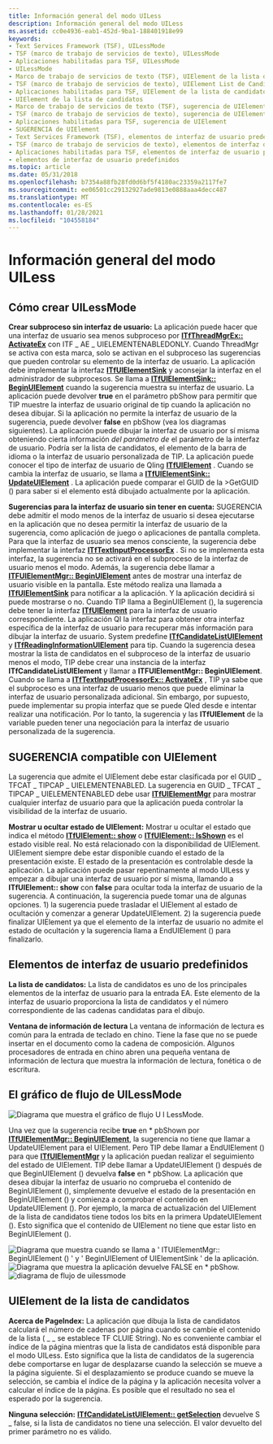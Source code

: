 ```yaml
---
title: Información general del modo UILess
description: Información general del modo UILess
ms.assetid: cc0e4936-eab1-452d-9ba1-188401918e99
keywords:
- Text Services Framework (TSF), UILessMode
- TSF (marco de trabajo de servicios de texto), UILessMode
- Aplicaciones habilitadas para TSF, UILessMode
- UILessMode
- Marco de trabajo de servicios de texto (TSF), UIElement de la lista de candidatos
- TSF (marco de trabajo de servicios de texto), UIElement List de Candidate
- Aplicaciones habilitadas para TSF, UIElement de la lista de candidatos
- UIElement de la lista de candidatos
- Marco de trabajo de servicios de texto (TSF), sugerencia de UIElement
- TSF (marco de trabajo de servicios de texto), sugerencia de UIElement
- Aplicaciones habilitadas para TSF, sugerencia de UIElement
- SUGERENCIA de UIElement
- Text Services Framework (TSF), elementos de interfaz de usuario predefinidos
- TSF (marco de trabajo de servicios de texto), elementos de interfaz de usuario predefinidos
- Aplicaciones habilitadas para TSF, elementos de interfaz de usuario predefinidos
- elementos de interfaz de usuario predefinidos
ms.topic: article
ms.date: 05/31/2018
ms.openlocfilehash: b7354a88fb28fd0d6bf5f4180ac23359a2117fe7
ms.sourcegitcommit: ee06501cc29132927ade9813e0888aaa4decc487
ms.translationtype: MT
ms.contentlocale: es-ES
ms.lasthandoff: 01/28/2021
ms.locfileid: "104558184"
---
```

# <a name="uiless-mode-overview"></a>Información general del modo UILess

## <a name="how-to-create-uilessmode"></a>Cómo crear UILessMode

**Crear subproceso sin interfaz de usuario:** La aplicación puede hacer que una interfaz de usuario sea menos subproceso por [**ITfThreadMgrEx:: ActivateEx**](/windows/desktop/api/Msctf/nf-msctf-itfthreadmgrex-activateex) con ITF \_ AE \_ UIELEMENTENABLEDONLY. Cuando ThreadMgr se activa con esta marca, solo se activan en el subproceso las sugerencias que pueden controlar su elemento de la interfaz de usuario. La aplicación debe implementar la interfaz [**ITfUIElementSink**](/windows/desktop/api/Msctf/nn-msctf-itfuielementsink) y aconsejar la interfaz en el administrador de subprocesos. Se llama a [**ITfUIElementSink:: BeginUIElement**](/windows/desktop/api/Msctf/nf-msctf-itfuielementsink-beginuielement) cuando la sugerencia muestra su interfaz de usuario. La aplicación puede devolver **true** en el parámetro pbShow para permitir que TIP muestre la interfaz de usuario original de tip cuando la aplicación no desea dibujar. Si la aplicación no permite la interfaz de usuario de la sugerencia, puede devolver **false** en pbShow (vea los diagramas siguientes). La aplicación puede dibujar la interfaz de usuario por sí misma obteniendo cierta información *del parámetro de* el parámetro de la interfaz de usuario. Podría ser la lista de candidatos, el elemento de la barra de idioma o la interfaz de usuario personalizada de TIP. La aplicación puede conocer el tipo de interfaz de usuario de QIing [**ITfUIElement**](/windows/desktop/api/Msctf/nn-msctf-itfuielement) . Cuando se cambia la interfaz de usuario, se llama a [**ITfUIElementSink:: UpdateUIElement**](/windows/desktop/api/Msctf/nf-msctf-itfuielementsink-updateuielement) . La aplicación puede comparar el GUID de la >GetGUID () para saber si el elemento está dibujado actualmente por la aplicación.

**Sugerencias para la interfaz de usuario sin tener en cuenta:** SUGERENCIA debe admitir el modo menos de la interfaz de usuario si desea ejecutarse en la aplicación que no desea permitir la interfaz de usuario de la sugerencia, como aplicación de juego o aplicaciones de pantalla completa. Para que la interfaz de usuario sea menos consciente, la sugerencia debe implementar la interfaz [**ITfTextInputProcessorEx**](/windows/desktop/api/Msctf/nn-msctf-itftextinputprocessorex) . Si no se implementa esta interfaz, la sugerencia no se activará en el subproceso de la interfaz de usuario menos el modo. Además, la sugerencia debe llamar a [**ITFUIElementMgr:: BeginUIElement**](/windows/desktop/api/Msctf/nf-msctf-itfuielementmgr-beginuielement) antes de mostrar una interfaz de usuario visible en la pantalla. Este método realiza una llamada a [**ITfUIElementSink**](/windows/desktop/api/Msctf/nn-msctf-itfuielementsink) para notificar a la aplicación. Y la aplicación decidirá si puede mostrarse o no. Cuando TIP llama a BeginUIElement (), la sugerencia debe tener la interfaz [**ITfUIElement**](/windows/desktop/api/Msctf/nn-msctf-itfuielement) para la interfaz de usuario correspondiente. La aplicación QI la interfaz para obtener otra interfaz específica de la interfaz de usuario para recuperar más información para dibujar la interfaz de usuario. System predefine [**ITfCandidateListUIElement**](/windows/desktop/api/Msctf/nn-msctf-itfcandidatelistuielement) y [**ITfReadingInformationUIElement**](/windows/desktop/api/Msctf/nn-msctf-itfreadinginformationuielement) para tip. Cuando la sugerencia desea mostrar la lista de candidatos en el subproceso de la interfaz de usuario menos el modo, TIP debe crear una instancia de la interfaz **ITfCandidateListUIElement** y llamar a **ITFUIElementMgr:: BeginUIElement**. Cuando se llama a [**ITfTextInputProcessorEx:: ActivateEx**](/windows/desktop/api/Msctf/nf-msctf-itftextinputprocessorex-activateex) , TIP ya sabe que el subproceso es una interfaz de usuario menos que puede eliminar la interfaz de usuario personalizada adicional. Sin embargo, por supuesto, puede implementar su propia interfaz que se puede QIed desde e intentar realizar una notificación. Por lo tanto, la sugerencia y las **ITfUIElement** de la variable pueden tener una negociación para la interfaz de usuario personalizada de la sugerencia.

## <a name="uielement-supporting-tip"></a>SUGERENCIA compatible con UIElement

La sugerencia que admite el UIElement debe estar clasificada por el GUID \_ TFCAT \_ TIPCAP \_ UIELEMENTENABLED. La sugerencia en GUID \_ TFCAT \_ TIPCAP \_ UIELEMENTENABLED debe usar [**ITfUIElementMgr**](/windows/desktop/api/Msctf/nn-msctf-itfuielementmgr) para mostrar cualquier interfaz de usuario para que la aplicación pueda controlar la visibilidad de la interfaz de usuario.

**Mostrar u ocultar estado de UIElement:** Mostrar u ocultar el estado que indica el método [**ITfUIElement:: show**](/windows/desktop/api/Msctf/nf-msctf-itfuielement-show) o [**ITfUIElement:: IsShown**](/windows/desktop/api/Msctf/nf-msctf-itfuielement-isshown) es el estado visible real. No está relacionado con la disponibilidad de UIElement. UIElement siempre debe estar disponible cuando el estado de la presentación existe. El estado de la presentación es controlable desde la aplicación. La aplicación puede pasar repentinamente al modo UILess y empezar a dibujar una interfaz de usuario por sí misma, llamando a **ITfUIElement:: show** con **false** para ocultar toda la interfaz de usuario de la sugerencia. A continuación, la sugerencia puede tomar una de algunas opciones. 1) la sugerencia puede trasladar el UIElement al estado de ocultación y comenzar a generar UpdateUIElement. 2) la sugerencia puede finalizar UIElement ya que el elemento de la interfaz de usuario no admite el estado de ocultación y la sugerencia llama a EndUIElement () para finalizarlo.

## <a name="predefined-ui-elements"></a>Elementos de interfaz de usuario predefinidos

**La lista de candidatos:** La lista de candidatos es uno de los principales elementos de la interfaz de usuario para la entrada EA. Este elemento de la interfaz de usuario proporciona la lista de candidatos y el número correspondiente de las cadenas candidatas para el dibujo.

**Ventana de información de lectura** La ventana de información de lectura es común para la entrada de teclado en chino. Tiene la fase que no se puede insertar en el documento como la cadena de composición. Algunos procesadores de entrada en chino abren una pequeña ventana de información de lectura que muestra la información de lectura, fonética o de escritura.

## <a name="the-flow-chart-of-uilessmode"></a>El gráfico de flujo de UILessMode

![Diagrama que muestra el gráfico de flujo U I LessMode.](images/tsf-uilessmode-ovw1.gif)

Una vez que la sugerencia recibe **true** en \* pbShown por [**ITfUIElementMgr:: BeginUIElement**](/windows/desktop/api/Msctf/nf-msctf-itfuielementmgr-beginuielement), la sugerencia no tiene que llamar a UpdateUIElement para el UIElement. Pero TIP debe llamar a EndUIElement () para que [**ITfUIElementMgr**](/windows/desktop/api/Msctf/nn-msctf-itfuielementmgr) y la aplicación puedan realizar el seguimiento del estado de UIElement. TIP debe llamar a UpdateUIElement () después de que BeginUIElement () devuelva **false** en \* pbShow. La aplicación que desea dibujar la interfaz de usuario no comprueba el contenido de BeginUIElement (), simplemente devuelve el estado de la presentación en BeginUIElement () y comienza a comprobar el contenido en UpdateUIElement (). Por ejemplo, la marca de actualización del UIElement de la lista de candidatos tiene todos los bits en la primera UpdateUIElement (). Esto significa que el contenido de UIElement no tiene que estar listo en BeginUIElement ().

![Diagrama que muestra cuando se llama a ' ITUIElementMgr:: BeginUIElement () ' y ' BeginUIElement of UIElementSink ' de la aplicación.](images/tsf-uilessmode-ovw2.gif)![Diagrama que muestra la aplicación devuelve FALSE en * pbShow.](images/tsf-uilessmode-ovw3.gif)![diagrama de flujo de uilessmode](images/tsf-uilessmode-ovw4.gif)

## <a name="the-candidate-list-uielement"></a>UIElement de la lista de candidatos

**Acerca de PageIndex:** La aplicación que dibuja la lista de candidatos calculará el número de cadenas por página cuando se cambie el contenido de la lista ( \_ \_ se establece TF CLUIE String). No es conveniente cambiar el índice de la página mientras que la lista de candidatos está disponible para el modo UILess. Esto significa que la lista de candidatos de la sugerencia debe comportarse en lugar de desplazarse cuando la selección se mueve a la página siguiente. Si el desplazamiento se produce cuando se mueve la selección, se cambia el índice de la página y la aplicación necesita volver a calcular el índice de la página. Es posible que el resultado no sea el esperado por la sugerencia.

**Ninguna selección:** [**ITfCandidateListUIElement:: getSelection**](/windows/desktop/api/Msctf/nf-msctf-itfcandidatelistuielement-getselection) devuelve S \_ false, si la lista de candidatos no tiene una selección. El valor devuelto del primer parámetro no es válido.

 

 




